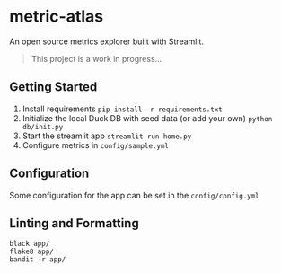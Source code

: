 # metric-atlas
 An open source metrics explorer built with Streamlit.

> This project is a work in progress...

## Getting Started
1. Install requirements `pip install -r requirements.txt`
2. Initialize the local Duck DB with seed data (or add your own) `python db/init.py`
3. Start the streamlit app `streamlit run home.py`
4. Configure metrics in `config/sample.yml`

## Configuration
Some configuration for the app can be set in the `config/config.yml`

## Linting and Formatting
```
black app/
flake8 app/
bandit -r app/
```
